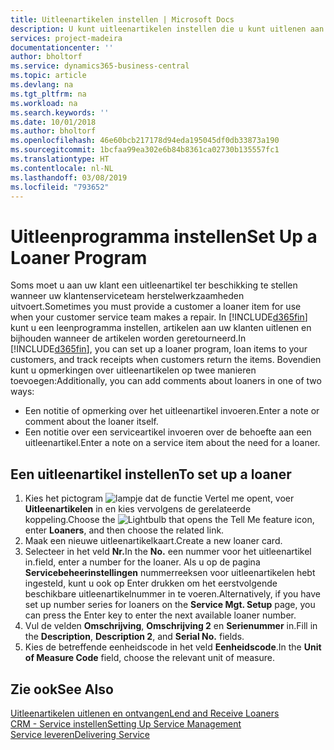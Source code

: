 ```yaml
---
title: Uitleenartikelen instellen | Microsoft Docs
description: U kunt uitleenartikelen instellen die u kunt uitlenen aan klanten ter vervanging van serviceartikelen waarvoor service wordt uitgevoerd.
services: project-madeira
documentationcenter: ''
author: bholtorf
ms.service: dynamics365-business-central
ms.topic: article
ms.devlang: na
ms.tgt_pltfrm: na
ms.workload: na
ms.search.keywords: ''
ms.date: 10/01/2018
ms.author: bholtorf
ms.openlocfilehash: 46e60bcb217178d94eda195045df0db33873a190
ms.sourcegitcommit: 1bcfaa99ea302e6b84b8361ca02730b135557fc1
ms.translationtype: HT
ms.contentlocale: nl-NL
ms.lasthandoff: 03/08/2019
ms.locfileid: "793652"
---
```

# <a name="set-up-a-loaner-program"></a><span data-ttu-id="84564-103">Uitleenprogramma instellen</span><span class="sxs-lookup"><span data-stu-id="84564-103">Set Up a Loaner Program</span></span>
<span data-ttu-id="84564-104">Soms moet u aan uw klant een uitleenartikel ter beschikking te stellen wanneer uw klantenserviceteam herstelwerkzaamheden uitvoert.</span><span class="sxs-lookup"><span data-stu-id="84564-104">Sometimes you must provide a customer a loaner item for use when your customer service team makes a repair.</span></span> <span data-ttu-id="84564-105">In [!INCLUDE[d365fin](includes/d365fin_md.md)] kunt u een leenprogramma instellen, artikelen aan uw klanten uitlenen en bijhouden wanneer de artikelen worden geretourneerd.</span><span class="sxs-lookup"><span data-stu-id="84564-105">In [!INCLUDE[d365fin](includes/d365fin_md.md)], you can set up a loaner program, loan items to your customers, and track receipts when customers return the items.</span></span> <span data-ttu-id="84564-106">Bovendien kunt u opmerkingen over uitleenartikelen op twee manieren toevoegen:</span><span class="sxs-lookup"><span data-stu-id="84564-106">Additionally, you can add comments about loaners in one of two ways:</span></span>  
  
* <span data-ttu-id="84564-107">Een notitie of opmerking over het uitleenartikel invoeren.</span><span class="sxs-lookup"><span data-stu-id="84564-107">Enter a note or comment about the loaner itself.</span></span>  
* <span data-ttu-id="84564-108">Een notitie over een serviceartikel invoeren over de behoefte aan een uitleenartikel.</span><span class="sxs-lookup"><span data-stu-id="84564-108">Enter a note on a service item about the need for a loaner.</span></span>  

## <a name="to-set-up-a-loaner"></a><span data-ttu-id="84564-109">Een uitleenartikel instellen</span><span class="sxs-lookup"><span data-stu-id="84564-109">To set up a loaner</span></span>  
1. <span data-ttu-id="84564-110">Kies het pictogram ![lampje dat de functie Vertel me opent](media/ui-search/search_small.png "Vertel me wat u wilt doen"), voer **Uitleenartikelen** in en kies vervolgens de gerelateerde koppeling.</span><span class="sxs-lookup"><span data-stu-id="84564-110">Choose the ![Lightbulb that opens the Tell Me feature](media/ui-search/search_small.png "Tell me what you want to do") icon, enter **Loaners**, and then choose the related link.</span></span>  
2. <span data-ttu-id="84564-111">Maak een nieuwe uitleenartikelkaart.</span><span class="sxs-lookup"><span data-stu-id="84564-111">Create a new loaner card.</span></span> 
3. <span data-ttu-id="84564-112">Selecteer in het veld **Nr.**</span><span class="sxs-lookup"><span data-stu-id="84564-112">In the **No.**</span></span> <span data-ttu-id="84564-113">een nummer voor het uitleenartikel in.</span><span class="sxs-lookup"><span data-stu-id="84564-113">field, enter a number for the loaner.</span></span> <span data-ttu-id="84564-114">Als u op de pagina **Servicebeheerinstellingen** nummerreeksen voor uitleenartikelen hebt ingesteld, kunt u ook op Enter drukken om het eerstvolgende beschikbare uitleenartikelnummer in te voeren.</span><span class="sxs-lookup"><span data-stu-id="84564-114">Alternatively, if you have set up number series for loaners on the **Service Mgt. Setup** page, you can press the Enter key to enter the next available loaner number.</span></span>  
4. <span data-ttu-id="84564-115">Vul de velden **Omschrijving**, **Omschrijving 2** en **Serienummer** in.</span><span class="sxs-lookup"><span data-stu-id="84564-115">Fill in the **Description**, **Description 2**, and **Serial No.** fields.</span></span>  
5. <span data-ttu-id="84564-116">Kies de betreffende eenheidscode in het veld **Eenheidscode**.</span><span class="sxs-lookup"><span data-stu-id="84564-116">In the **Unit of Measure Code** field, choose the relevant unit of measure.</span></span>  
  
## <a name="see-also"></a><span data-ttu-id="84564-117">Zie ook</span><span class="sxs-lookup"><span data-stu-id="84564-117">See Also</span></span>
[<span data-ttu-id="84564-118">Uitleenartikelen uitlenen en ontvangen</span><span class="sxs-lookup"><span data-stu-id="84564-118">Lend and Receive Loaners</span></span>](service-how-to-lend-receive-loaners.md)  
[<span data-ttu-id="84564-119">CRM - Service instellen</span><span class="sxs-lookup"><span data-stu-id="84564-119">Setting Up Service Management</span></span>](service-setup-service.md)  
[<span data-ttu-id="84564-120">Service leveren</span><span class="sxs-lookup"><span data-stu-id="84564-120">Delivering Service</span></span>](service-deliver-service.md)  

